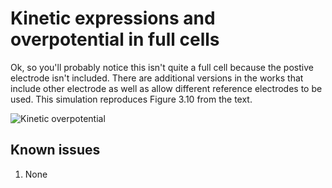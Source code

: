 # Kinetic expressions and overpotential in full cells

Ok, so you'll probably notice this isn't quite a full cell because the postive electrode isn't included.  There are additional versions in the works that include other electrode as well as allow different reference electrodes to be used.  This simulation reproduces Figure 3.10 from the text.


![Kinetic overpotential](https://user-images.githubusercontent.com/75796436/104050871-45fbea80-51b5-11eb-8dd9-847d438391fb.png)

## Known issues
1. None
